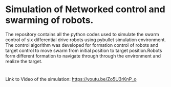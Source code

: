 # Simulation of Networked control and swarming of robots.
The repository contains all the python codes used to simulate the swarm control of six differential drive robots using pybullet simulation environment. The control algorithm was developed for formation control of robots and target control to move swarm from initial position to target position.Robots form different formation to navigate through through the environment and realize the target.
#
Link to Video of the simulation: https://youtu.be/Zo5U3rKnP_o

